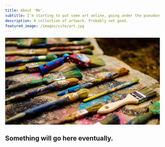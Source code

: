 ```yaml
---
title: About 'Me'.
subtitle: I'm starting to put some art online, going under the pseudonym of 'rtst' for now... 
description: A collection of artwork. Probably not good.
featured_image: /images/site/art.jpg
---
```


![](/images/site/art.jpg)

## Something will go here eventually.
